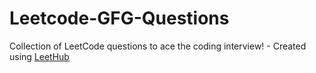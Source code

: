 # Leetcode-GFG-Questions
Collection of LeetCode questions to ace the coding interview! - Created using [LeetHub](https://github.com/QasimWani/LeetHub)
